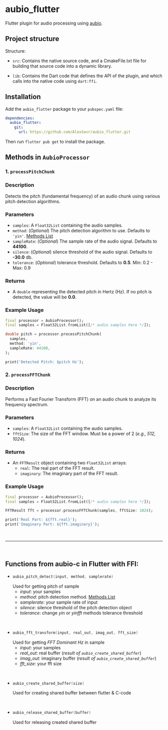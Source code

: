 # aubio_flutter

Flutter plugin for audio processing using [aubio](https://github.com/aubio/aubio).

## Project structure

Structure:

* `src`: Contains the native source code, and a CmakeFile.txt file for building
  that source code into a dynamic library.

* `lib`: Contains the Dart code that defines the API of the plugin, and which
  calls into the native code using `dart:ffi`.

## Installation
Add the `aubio_flutter` package to your `pubspec.yaml` file:
```yaml
dependencies:
  aubio_flutter:
    git:
      url: https://github.com/AlexSavr/aubio_flutter.git
```
Then run `flutter pub get` to install the package.

## Methods in `AubioProcessor`

### 1. `processPitchChunk`
### Description
Detects the pitch (fundamental frequency) of an audio chunk using various pitch detection algorithms.

### Parameters
* `samples`: A `Float32List` containing the audio samples.
* `method`: (_Optional_) The pitch detection algorithm to use. Defaults to `'yin'`. [Methods List](https://aubio.org/doc/latest/pitch_8h.html)
* `sampleRate`: (_Optional_) The sample rate of the audio signal. Defaults to **44100**.
* `silence`: (_Optional_) silence threshold of the audio signal. Defaults to **-30.0** db.
* `tolerance`: (_Optional_) tolerance threshold. Defaults to **0.5**. Min: 0.2 - Max: 0.9
### Returns
* A `double` representing the detected pitch in Hertz (Hz). If no pitch is detected, the value will be **0.0**.
### Example Usage
```dart
final processor = AubioProcessor();
final samples = Float32List.fromList([/* audio samples here */]);

double pitch = processor.processPitchChunk(
  samples,
  method: 'yin',
  sampleRate: 44100,
);

print('Detected Pitch: $pitch Hz');
```

### 2. `processFFTChunk`

### Description
Performs a Fast Fourier Transform (FFT) on an audio chunk to analyze its frequency spectrum.

### Parameters
* `samples`: A `Float32List` containing the audio samples.
* `fftSize`: The size of the FFT window. Must be a power of 2 (_e.g., 512, 1024_).

### Returns
* An `FFTResult` object containing two `Float32List` arrays:
  * `real`: The real part of the FFT result.
  * `imaginary`: The imaginary part of the FFT result.

### Example Usage
```dart
final processor = AubioProcessor();
final samples = Float32List.fromList([/* audio samples here */]);

FFTResult fft = processor.processFFTChunk(samples, fftSize: 1024);

print('Real Part: ${fft.real}');
print('Imaginary Part: ${fft.imaginary}');
```
 ⠀
 ⠀
__________

 ⠀
## Functions from aubio-c in Flutter with FFI:
* ```c++
  aubio_pitch_detect(input, method, samplerate)
  ```
    Used for getting pitch of sample
    * _input_: your samples
    * _method_: pitch detection method. [Methods List](https://aubio.org/doc/latest/pitch_8h.html)
    * _samplerate_: your sample rate of input
    * _silence_: silence threshold of the pitch detection object
    * _tolerance_: change _yin_ or _yinfft_ methods tolerance threshold
  
 ⠀
* ```c++
  aubio_fft_transform(input, real_out, imag_out, fft_size)
  ```
  Used for getting _FFT Dominant Hz_ in sample
    * _input_: your samples
    * _real_out_: real buffer (_result of ```aubio_create_shared_buffer```_)
    * _imag_out_: imaginary buffer (_result of ```aubio_create_shared_buffer```_)
    * _fft_size_: your fft size

 ⠀
* ```c++
  aubio_create_shared_buffer(size)
   ```
   Used for creating shared buffer between flutter & C-code
 
 ⠀
* ```c++
  aubio_release_shared_buffer(buffer)
   ```
   Used for releasing created shared buffer
